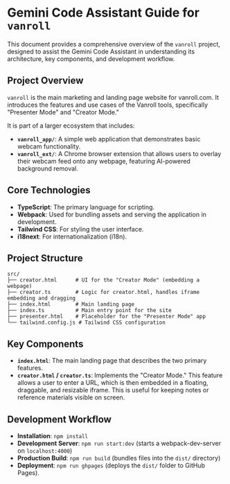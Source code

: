 
# Gemini Code Assistant Guide for `vanroll`

This document provides a comprehensive overview of the `vanroll` project, designed to assist the Gemini Code Assistant in understanding its architecture, key components, and development workflow.

## Project Overview

`vanroll` is the main marketing and landing page website for vanroll.com. It introduces the features and use cases of the Vanroll tools, specifically "Presenter Mode" and "Creator Mode."

It is part of a larger ecosystem that includes:
*   **`vanroll_app/`**: A simple web application that demonstrates basic webcam functionality.
*   **`vanroll_ext/`**: A Chrome browser extension that allows users to overlay their webcam feed onto any webpage, featuring AI-powered background removal.

## Core Technologies

*   **TypeScript**: The primary language for scripting.
*   **Webpack**: Used for bundling assets and serving the application in development.
*   **Tailwind CSS**: For styling the user interface.
*   **i18next**: For internationalization (i18n).

## Project Structure

```
src/
├── creator.html      # UI for the "Creator Mode" (embedding a webpage)
├── creator.ts        # Logic for creator.html, handles iframe embedding and dragging
├── index.html        # Main landing page
├── index.ts          # Main entry point for the site
├── presenter.html    # Placeholder for the "Presenter Mode" app
└── tailwind.config.js # Tailwind CSS configuration
```

## Key Components

*   **`index.html`**: The main landing page that describes the two primary features.
*   **`creator.html` / `creator.ts`**: Implements the "Creator Mode." This feature allows a user to enter a URL, which is then embedded in a floating, draggable, and resizable iframe. This is useful for keeping notes or reference materials visible on screen.

## Development Workflow

*   **Installation**: `npm install`
*   **Development Server**: `npm run start:dev` (starts a webpack-dev-server on `localhost:4000`)
*   **Production Build**: `npm run build` (bundles files into the `dist/` directory)
*   **Deployment**: `npm run ghpages` (deploys the `dist/` folder to GitHub Pages).
